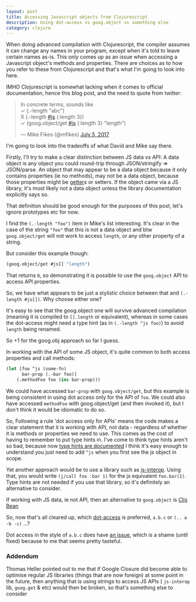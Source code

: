 ```yaml
---
layout: post
title: Accessing Javascript objects from Clojurescript  
description: Using dot-access vs goog.object vs something else
category: clojure 
---
```


When doing advanced compilation with Clojurescript, the compiler assumes it can change any names in your
program, except when it's told to leave certain names as-is. This only comes up as an issue when accessing
a Javascript object's methods and properties. There are choices as to how you refer to these from Clojurescript and that's
what I'm going to look into here.

IMHO Clojurescript is somewhat lacking when it comes to official documentation, hence this blog post, and the need to quote from twitter:

<blockquote class="twitter-tweet"><p lang="en" dir="ltr">In concrete terms, sounds like<br>✓ (.-length &quot;abc&quot;)<br>X (.-length <a href="https://twitter.com/hashtag/js?src=hash&amp;ref_src=twsrc%5Etfw">#js</a> {:length 3})<br>✓ (goog.object/get <a href="https://twitter.com/hashtag/js?src=hash&amp;ref_src=twsrc%5Etfw">#js</a> {:length 3} &quot;length&quot;)</p>&mdash; Mike Fikes (@mfikes) <a href="https://twitter.com/mfikes/status/882585745424338944?ref_src=twsrc%5Etfw">July 5, 2017</a></blockquote> <script async src="https://platform.twitter.com/widgets.js" charset="utf-8"></script>

I'm going to look into the tradeoffs of what David and Mike say there.

Firstly, I'll try to make a clear distinction between JS data vs API: A data object is 
any object you could round-trip through JSON/stringify => JSON/parse. An object that may appear 
 to be a data object because it only contains properties (ie no methods), may not be a data object, because those
properties might be [getter](https://developer.mozilla.org/en-US/docs/Web/JavaScript/Reference/Functions/get)s or setters.
If the object came via a JS library, it's most likely not a data object unless the library documentation
explicitly says so.

That definition should be good enough for the purposes of this post, let's ignore prototypes etc
for now. 

I find the `(.-length "foo")` item in Mike's list interesting. 
It's clear in the case of the string `"foo"` that this is not a data object 
and btw `goog.object/get` will not work to access `length`, or any other property of a string.

But consider this example though: 

```clojure
(goog.object/get #js[] "length")
```

That returns `0`, so demonstrating it is possible to use the `goog.object` API to access API properties.

So, we have what appears to be just a stylistic choice between that and `(.-length #js[])`. Why choose either one? 

It's easy to see that the goog.object one will survive advanced compilation (meaning it is compiled to `[].length` or equivalent), whereas in some 
cases the dot-access might need a type hint (as in `(.-length ^js foo)`) to avoid `length` being renamed.

So +1 for the goog.obj approach so far I guess.

In working with the API of some JS object, it's quite common to both access properties and call methods:

```clojure
(let [foo ^js (some-fn)
      bar-prop (.-bar foo)]
    (.methodFoo foo (inc bar-prop)))
```  

We could have accessed `bar-prop` with `goog.object/get`, but
this example is being consistent in using dot access only for the API of `foo`. We could also have accessed `methodFoo` with 
goog.object/get (and then invoked it), but I don't think it would be idiomatic to do so.

So, Following a rule 'dot access only for APIs' means the code makes a clear statement that it is
working with API, not data - regardless of whether it is methods or properties we need to 
use. This comes as the cost of having to remember to put type hints in. I've come to think
 type hints aren't so bad, because now [type hints are documented](https://code.thheller.com/blog/shadow-cljs/2017/11/06/improved-externs-inference.html)
 I think it's easy enough to understand you just need to add `^js` when you first see the js object in scope.
 
 Yet another approach would be to use a library such as [js-interop](https://github.com/applied-science/js-interop). Using that,
 you would write `(j/call foo :bar 1)` for the js equivalent `foo.bar(1)`. Type hints are not needed if you use that 
 library, so it's definitely an alternative to consider.

If working with JS data, ie not API, then an alternative to `goog.object` is [Cljs Bean](https://github.com/mfikes/cljs-bean)
 
So, now that's all cleared up, which [dot-access](https://cljs.github.io/api/syntax/dot) is preferred, `a.b.c` or `(.. a -b -c)` ...?

Dot access in the style of `a.b.c` does have [an issue](https://clojure.atlassian.net/jira/software/c/projects/CLJS/issues/CLJS-3315),
which is a shame (until fixed) because to me that seems pretty tasteful.

### Addendum

Thomas Heller pointed out to me that if Google Closure did become able to optimise regular JS libraries (things that are now foreign)
at some point in the future, then anything that is using strings to access JS APIs ( `js-interop` lib, `goog.get` & etc) would then be broken,
so that's something else to consider


 
                                                          